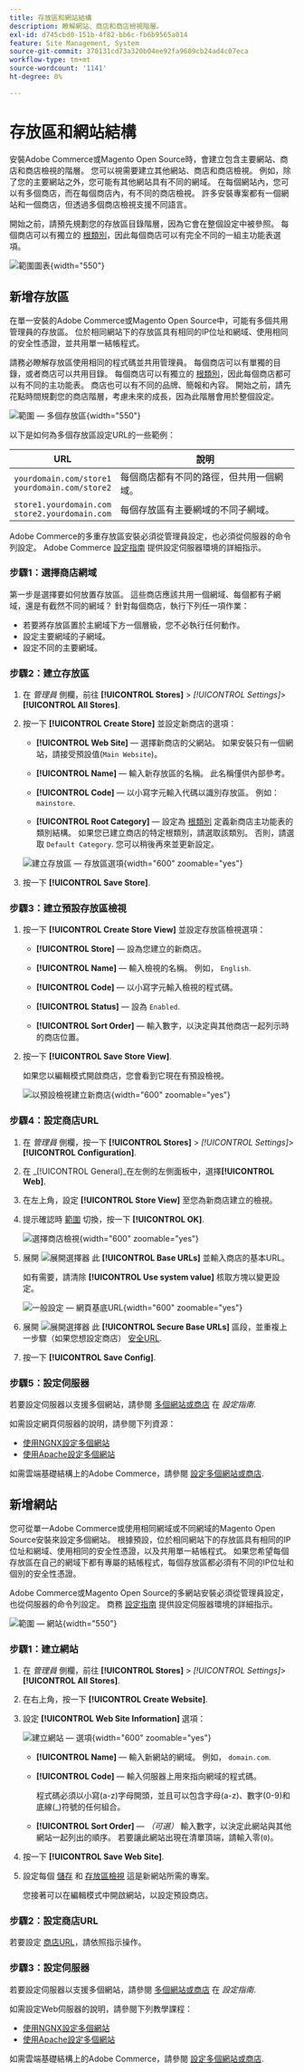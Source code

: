 ```yaml
---
title: 存放區和網站結構
description: 瞭解網站、商店和商店檢視階層。
exl-id: d745cbd0-151b-4f82-bb6c-fb6b9565a014
feature: Site Management, System
source-git-commit: 370131cd73a320b04ee92fa9609cb24ad4c07eca
workflow-type: tm+mt
source-wordcount: '1141'
ht-degree: 0%

---
```


# 存放區和網站結構

安裝Adobe Commerce或Magento Open Source時，會建立包含主要網站、商店和商店檢視的階層。 您可以視需要建立其他網站、商店和商店檢視。 例如，除了您的主要網站之外，您可能有其他網站具有不同的網域。 在每個網站內，您可以有多個商店，而在每個商店內，有不同的商店檢視。 許多安裝專案都有一個網站和一個商店，但透過多個商店檢視支援不同語言。

開始之前，請預先規劃您的存放區目錄階層，因為它會在整個設定中被參照。 每個商店可以有獨立的 [根類別](../catalog/category-root.md)，因此每個商店可以有完全不同的一組主功能表選項。

![範圍圖表](./assets/scope-multisite.svg){width="550"}

## 新增存放區

在單一安裝的Adobe Commerce或Magento Open Source中，可能有多個共用管理員的存放區。 位於相同網站下的存放區具有相同的IP位址和網域、使用相同的安全性憑證，並共用單一結帳程式。

請務必瞭解存放區使用相同的程式碼並共用管理員。 每個商店可以有單獨的目錄，或者商店可以共用目錄。 每個商店可以有獨立的 [根類別](../catalog/category-root.md)，因此每個商店都可以有不同的主功能表。 商店也可以有不同的品牌、簡報和內容。 開始之前，請先花點時間規劃您的商店階層，考慮未來的成長，因為此階層會用於整個設定。

![範圍 — 多個存放區](./assets/scope-multistore.svg){width="550"}

以下是如何為多個存放區設定URL的一些範例：

| URL | 說明 |
| --- | ----------- |
| `yourdomain.com/store1`<br>`yourdomain.com/store2` | 每個商店都有不同的路徑，但共用一個網域。 |
| `store1.yourdomain.com`<br>`store2.yourdomain.com` | 每個存放區有主要網域的不同子網域。 |

Adobe Commerce的多重存放區安裝必須從管理員設定，也必須從伺服器的命令列設定。 Adobe Commerce [設定指南](https://experienceleague.adobe.com/docs/commerce-operations/configuration-guide/multi-sites/ms-overview.html) 提供設定伺服器環境的詳細指示。

### 步驟1：選擇商店網域

第一步是選擇要如何放置存放區。 這些商店應該共用一個網域、每個都有子網域，還是有截然不同的網域？ 針對每個商店，執行下列任一項作業：

- 若要將存放區置於主網域下方一個層級，您不必執行任何動作。
- 設定主要網域的子網域。
- 設定不同的主要網域。

### 步驟2：建立存放區

1. 在 _管理員_ 側欄，前往 **[!UICONTROL Stores]** > _[!UICONTROL Settings]_>**[!UICONTROL All Stores]**.

1. 按一下 **[!UICONTROL Create Store]** 並設定新商店的選項：

   - **[!UICONTROL Web Site]**  — 選擇新商店的父網站。 如果安裝只有一個網站，請接受預設值(`Main Website`)。

   - **[!UICONTROL Name]**  — 輸入新存放區的名稱。 此名稱僅供內部參考。

   - **[!UICONTROL Code]**  — 以小寫字元輸入代碼以識別存放區。 例如： `mainstore`.

   - **[!UICONTROL Root Category]**  — 設定為 [根類別](../catalog/category-root.md) 定義新商店主功能表的類別結構。 如果您已建立商店的特定根類別，請選取該類別。 否則，請選取 `Default Category`. 您可以稍後再來並更新設定。

   ![建立存放區 — 存放區選項](./assets/stores-all-store-information.png){width="600" zoomable="yes"}

1. 按一下 **[!UICONTROL Save Store]**.

### 步驟3：建立預設存放區檢視

1. 按一下 **[!UICONTROL Create Store View]** 並設定存放區檢視選項：

   - **[!UICONTROL Store]**  — 設為您建立的新商店。

   - **[!UICONTROL Name]**  — 輸入檢視的名稱。 例如， `English`.

   - **[!UICONTROL Code]**  — 以小寫字元輸入檢視的程式碼。

   - **[!UICONTROL Status]**  — 設為 `Enabled`.

   - **[!UICONTROL Sort Order]**  — 輸入數字，以決定與其他商店一起列示時的商店位置。

1. 按一下 **[!UICONTROL Save Store View]**.

   如果您以編輯模式開啟商店，您會看到它現在有預設檢視。

   ![以預設檢視建立新商店](./assets/new-store-default-view.png){width="600" zoomable="yes"}

### 步驟4：設定商店URL

1. 在 _管理員_ 側欄，按一下 **[!UICONTROL Stores]** > _[!UICONTROL Settings]_>**[!UICONTROL Configuration]**.

1. 在 _[!UICONTROL General]_在左側的左側面板中，選擇&#x200B;**[!UICONTROL Web]**.

1. 在左上角，設定 **[!UICONTROL Store View]** 至您為新商店建立的檢視。

1. 提示確認時 [範圍](../getting-started/websites-stores-views.md#scope-settings) 切換，按一下 **[!UICONTROL OK]**.

   ![選擇商店檢視](./assets/create-store-config-view.png){width="600" zoomable="yes"}

1. 展開 ![展開選擇器](../assets/icon-display-expand.png) 此 **[!UICONTROL Base URLs]** 並輸入商店的基本URL。

   如有需要，請清除 **[!UICONTROL Use system value]** 核取方塊以變更設定。

   ![一般設定 — 網頁基底URL](./assets/config-general-web-base-urls-clear-checkbox.png){width="600" zoomable="yes"}

1. 展開 ![展開選擇器](../assets/icon-display-expand.png) 此 **[!UICONTROL Secure Base URLs]** 區段，並重複上一步驟（如果您想設定商店） [安全URL](store-urls.md).

1. 按一下 **[!UICONTROL Save Config]**.

### 步驟5：設定伺服器

若要設定伺服器以支援多個網站，請參閱 [多個網站或商店](https://experienceleague.adobe.com/docs/commerce-operations/configuration-guide/multi-sites/ms-overview.html) 在 _設定指南_.

如需設定網頁伺服器的說明，請參閱下列資源：

- [使用NGNX設定多個網站](https://experienceleague.adobe.com/docs/commerce-operations/configuration-guide/multi-sites/ms-nginx.html)
- [使用Apache設定多個網站](https://experienceleague.adobe.com/docs/commerce-operations/configuration-guide/multi-sites/ms-apache.html)

如需雲端基礎結構上的Adobe Commerce，請參閱 [設定多個網站或商店](https://experienceleague.adobe.com/docs/commerce-cloud-service/user-guide/configure-store/multiple-sites.html).

## 新增網站

您可從單一Adobe Commerce或使用相同網域或不同網域的Magento Open Source安裝來設定多個網站。 根據預設，位於相同網站下的存放區具有相同的IP位址和網域、使用相同的安全性憑證，以及共用單一結帳程式。 如果您希望每個存放區在自己的網域下都有專屬的結帳程式，每個存放區都必須有不同的IP位址和個別的安全性憑證。

Adobe Commerce或Magento Open Source的多網站安裝必須從管理員設定，也從伺服器的命令列設定。 商務 [設定指南](https://experienceleague.adobe.com/docs/commerce-operations/configuration-guide/multi-sites/ms-overview.html) 提供設定伺服器環境的詳細指示。

![範圍 — 網站](./assets/scope-multisite.svg){width="550"}

### 步驟1：建立網站

1. 在 _管理員_ 側欄，前往 **[!UICONTROL Stores]** > _[!UICONTROL Settings]_>**[!UICONTROL All Stores]**.

1. 在右上角，按一下 **[!UICONTROL Create Website]**.

1. 設定 **[!UICONTROL Web Site Information]** 選項：

   ![建立網站 — 選項](./assets/create-website-info.png){width="600" zoomable="yes"}

   - **[!UICONTROL Name]**  — 輸入新網站的網域。 例如， `domain.com`.

   - **[!UICONTROL Code]**  — 輸入伺服器上用來指向網域的程式碼。

     程式碼必須以小寫(a-z)字母開頭，並且可以包含字母(a-z)、數字(0-9)和底線(_)符號的任何組合。

   - **[!UICONTROL Sort Order]** — _（可選）_ 輸入數字，以決定此網站與其他網站一起列出的順序。 若要讓此網站出現在清單頂端，請輸入零(`0`)。

1. 按一下 **[!UICONTROL Save Web Site]**.

1. 設定每個 [儲存](#add-stores) 和 [存放區檢視](store-views.md) 這是新網站所需的專案。

   您接著可以在編輯模式中開啟網站，以設定預設商店。

### 步驟2：設定商店URL

若要設定 [商店URL](store-urls.md)，請依照指示操作。

### 步驟3：設定伺服器

若要設定伺服器以支援多個網站，請參閱 [多個網站或商店](https://experienceleague.adobe.com/docs/commerce-operations/configuration-guide/multi-sites/ms-overview.html) 在 _設定指南_.

如需設定Web伺服器的說明，請參閱下列教學課程：

- [使用NGNX設定多個網站](https://experienceleague.adobe.com/docs/commerce-operations/configuration-guide/multi-sites/ms-nginx.html)
- [使用Apache設定多個網站](https://experienceleague.adobe.com/docs/commerce-operations/configuration-guide/multi-sites/ms-apache.html)

如需雲端基礎結構上的Adobe Commerce，請參閱 [設定多個網站或商店](https://experienceleague.adobe.com/docs/commerce-cloud-service/user-guide/configure-store/multiple-sites.html).

